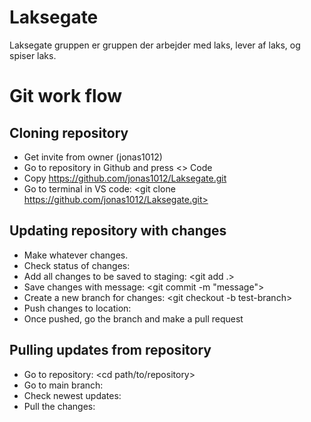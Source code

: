 # Laksegate
Laksegate gruppen er gruppen der arbejder med laks, lever af laks, og spiser laks.

# Git work flow 

## Cloning repository
* Get invite from owner (jonas1012)
* Go to repository in Github and press <> Code
* Copy https://github.com/jonas1012/Laksegate.git
* Go to terminal in VS code: <git clone https://github.com/jonas1012/Laksegate.git>

## Updating repository with changes
* Make whatever changes.
* Check status of changes: <git status>
* Add all changes to be saved to staging: <git add .>
* Save changes with message: <git commit -m "message">
* Create a new branch for changes: <git checkout -b test-branch>
* Push changes to location: <git push origin test-branch>
* Once pushed, go the branch and make a pull request

## Pulling updates from repository
* Go to repository: <cd path/to/repository>
* Go to main branch: <git checkout main>
* Check newest updates: <git fetch origin>
* Pull the changes: <git pull origin main> 


